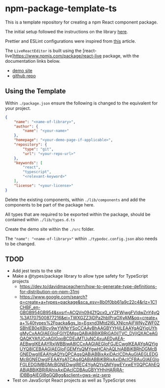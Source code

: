 # npm-package-template-ts

This is a template repository for creating a npm React component package.

The initial setup followed the instructions on the library [here](https://dev.to/receter/how-to-create-a-react-component-library-using-vites-library-mode-4lma).

Prettier and ESLint configurations were inspired from [this](https://betterprogramming.pub/how-to-create-and-publish-react-typescript-npm-package-with-demo-and-automated-build-80c40ec28aca) article.

The `LiveReactEditor` is built using the [react-live]<https://www.npmjs.com/package/react-live> package, with the documentation links below.

- [demo site](https://commerce.nearform.com/open-source/react-live/)
- [github repo](https://github.com/FormidableLabs/react-live)

## Using the Template

Within `./package.json` ensure the following is changed to the equivalent for your project.

```json
{
    "name": "<name-of-library>",
    "author": {
        "name": "<your-name>"
    },
    "homepage": "<your-demo-page-if-applicable>",
    "repository": {
        "type": "git",
        "url": "<your-repo-url>"
    },
    "keywords": [
        "react",
        "typescript",
        "<relevant-keyword>"
    ],
    "license": "<your-license>"
}
```

Delete the existing components, within `./lib/components` and add the components to be part of the package here.

All types that are required to be exported within the package, should be contained within `./lib/types.d.ts`

Create the demo site within the `./src` folder.

The `"name": "<name-of-library>"` within `./typedoc.config.json` also needs to be changed.

## TDOD

- Add jest tests to the site
- Make a @types/package library to allow type safety for TypeScript projects
  - <https://dev.to/davidmaceachern/how-to-generate-type-definitions-for-distribution-on-npm-31mj>
  - <https://www.google.com/search?q=create+a+types+package&sca_esv=8b0f0bb61a9c22c4&rlz=1C1CHBF_en-GBGB954GB954&sxsrf=ACQVn094ZfQcx0_xYZFWjwgFVIdwZnY4yQ%3A1707500877216&ei=TWXGZZ3jDPa2hbIPraOXyAM&oq=create+a+%40types%2Fpacka&gs_lp=Egxnd3Mtd2l6LXNlcnAiFWNyZWF0ZSBhIEB0eXBlcy9wYWNrYSoCCAAyBhAAGBYYHjILEAAYgAQYigUYhgMyCxAAGIAEGIoFGIYDMgsQABiABBiKBRiGA0jITVC_DVjlQXACeAGQAQKYAfUCoAGlGqoBCDEuMTUuNC4xuAEDyAEA-AEBwgIKEAAYRxjWBBiwA8ICCxAAGIAEGIoFGJECwgIKEAAYgAQYigUYQ8ICEBAAGIAEGIoFGEMYsQMYgwHCAhAQLhiABBiKBRhDGMcBGNEDwgIIEAAYgAQYsQPCAgsQABiABBixAxiDAcICDhAuGIAEGLEDGMcBGNEDwgIFEAAYgATCAg4QABiABBiKBRixAxiDAcICFBAuGIAEGIoFGLEDGIMBGMcBGNEDwgIREC4YgAQYsQMYgwEYxwEY0QPCAhEQABiABBiKBRiRAhixAxiDAcICDBAuGBYYHhjHARjRA-IDBBgAIEGIBgGQBgg&sclient=gws-wiz-serp>
- Test on JavaScript React projects as well as TypeScript ones
